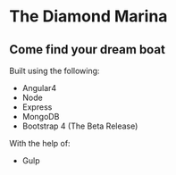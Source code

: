 # The Diamond Marina
## Come find your dream boat

Built using the following:
* Angular4
* Node
* Express
* MongoDB
* Bootstrap 4 (The Beta Release)

With the help of:
* Gulp